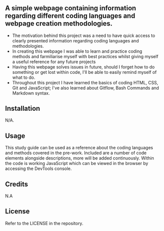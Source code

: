# <Prework Study Guide Webpage>

## A simple webpage containing information regarding different coding languages and webpage creation methodologies. 


- The motivation behind this project was a need to have quick access to clearly presented information regarding coding languages and methodologies.
- In creating this webpage I was able to learn and practice coding methods and farmiliarise myself with best practices whilst giving myself a useful reference for any future projects
- Having this webpage solves issues in future, should I forget how to do something or get lost within code, I'll be able to easily remind myself of what to do. 
- Throughout this project I have learned the basics of coding HTML, CSS, Git and JavaScript; I've also learned about Gitflow, Bash Commands and Markdown syntax.

## Installation

N/A.

## Usage

This study guide can be used as a reference about the coding languages and methods covered in the pre-work.
Included are a number of code elements alongside descriptions, more will be added continuously.
Within the code is working JavaScript which can be viewed in the browser by accessing the DevTools console.


## Credits

N.A

## License

Refer to the LICENSE in the repository.